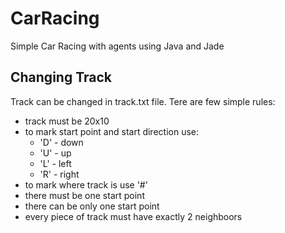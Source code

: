 # CarRacing

Simple Car Racing with agents using Java and Jade

## Changing Track

Track can be changed in track.txt file. Tere are few simple rules:
- track must be 20x10
- to mark start point and start direction use:
	- 'D' - down
	- 'U' - up
	- 'L' - left
	- 'R' - right
- to mark where track is use '#'
- there must be one start point
- there can be only one start point
- every piece of track must have exactly 2 neighboors 
